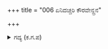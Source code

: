 +++
title = "006 ಏನಿದಚ್ಚರಿ ಕೌರವೇನ್ದ್ರನ"

+++

<details><summary>ಗದ್ಯ (ಕ.ಗ.ಪ) </summary>

6. "ಏನಿದಾಶ್ಚರ್ಯ ? ಕೌರವೇಂದ್ರನ ಸೇನೆ ತಲೆ ಕೆಳಗಾಗುತ್ತಿದೆ. ಶತ್ರು ಸೇನೆ ಅಟ್ಟಹಾಸದಿಂದ ಕೂಗುತ್ತಿದೆ. ರಣದಲ್ಲಿ ಮಡಿದಾತನು ಆರ ಕಡೆಯವನೋ ? ಸೇನೆಗೆ ಒಡೆಯನು (ಸೇನಾಪತಿ) ತಂದೆಯಾದ ದ್ರೋಣನು. ಈ ರಥ ಖಾಲಿಯಾಗಿ ಬರುತ್ತಿದೆಯಲ್ಲಾ! ತಂದೆಗೇನಾದರೂ ಹಾನಿ ಸಂಭವಿಸಿತೋ ಶಿವ ಶಿವಾ" ಎಂದು ಅಶ್ವತ್ಥಾಮನು ಚಿಂತಿಸಿದನು.
</details>

